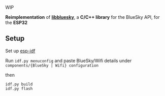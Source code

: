 WIP

**Reimplementation** of [**libbluesky**](https://github.com/briandowns/libbluesky), a **C/C++ library** for the BlueSky API, for the **ESP32**

## Setup

Set up [esp-idf](https://docs.espressif.com/projects/esp-idf/en/latest/esp32/get-started/index.html)

Run ```idf.py menuconfig``` and paste BlueSky/Wifi details under ```components/{BlueSky | Wifi} configuration```

then 

```
idf.py build
idf.py flash
```